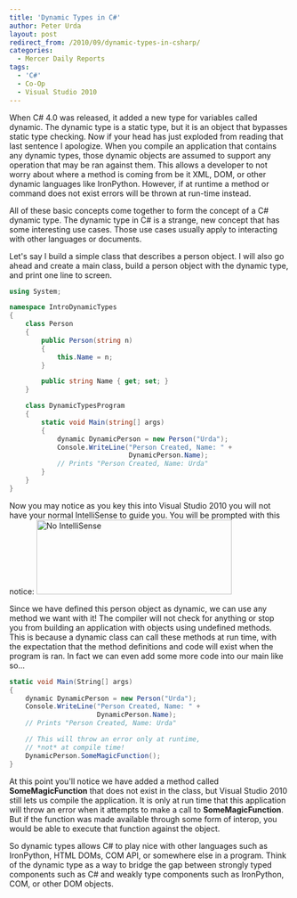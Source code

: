 ```yaml
---
title: 'Dynamic Types in C#'
author: Peter Urda
layout: post
redirect_from: /2010/09/dynamic-types-in-csharp/
categories:
  - Mercer Daily Reports
tags:
  - 'C#'
  - Co-Op
  - Visual Studio 2010
---
```

When C# 4.0 was released, it added a new type for variables called dynamic. The dynamic type is a static type, but it is an object that bypasses static type checking. Now if your head has just exploded from reading that last sentence I apologize. When you compile an application that contains any dynamic types, those dynamic objects are assumed to support any operation that may be ran against them. This allows a developer to not worry about where a method is coming from be it XML, DOM, or other dynamic languages like IronPython. However, if at runtime a method or command does not exist errors will be thrown at run-time instead.

All of these basic concepts come together to form the concept of a C# dynamic type. The dynamic type in C# is a strange, new concept that has some interesting use cases. Those use cases usually apply to interacting with other languages or documents.

Let's say I build a simple class that describes a person object. I will also go ahead and create a main class, build a person object with the dynamic type, and print one line to screen.

```csharp
using System;

namespace IntroDynamicTypes
{
    class Person
    {
        public Person(string n)
        {
            this.Name = n;
        }

        public string Name { get; set; }
    }

    class DynamicTypesProgram
    {
        static void Main(string[] args)
        {
            dynamic DynamicPerson = new Person("Urda");
            Console.WriteLine("Person Created, Name: " +
                              DynamicPerson.Name);
            // Prints "Person Created, Name: Urda"
        }
    }
}
```

Now you may notice as you key this into Visual Studio 2010 you will not have your normal IntelliSense to guide you. You will be prompted with this notice:
<img src="http://www.peter-urda.com/wp/wp-content/uploads/2010/09/No-IntelliSense1.png" alt="No IntelliSense" title="No IntelliSense" width="351" height="134" class="aligncenter size-full wp-image-835" />

Since we have defined this person object as dynamic, we can use any method we want with it! The compiler will not check for anything or stop you from building an application with objects using undefined methods. This is because a dynamic class can call these methods at run time, with the expectation that the method definitions and code will exist when the program is ran. In fact we can even add some more code into our main like so...

```csharp
static void Main(String[] args)
{
    dynamic DynamicPerson = new Person("Urda");
    Console.WriteLine("Person Created, Name: " +
                      DynamicPerson.Name);
    // Prints "Person Created, Name: Urda"

    // This will throw an error only at runtime,
    // *not* at compile time!
    DynamicPerson.SomeMagicFunction();
}
```

At this point you'll notice we have added a method called **SomeMagicFunction** that does not exist in the class, but Visual Studio 2010 still lets us compile the application. It is only at run time that this application will throw an error when it attempts to make a call to **SomeMagicFunction**. But if the function was made available through some form of interop, you would be able to execute that function against the object.

So dynamic types allows C# to play nice with other languages such as IronPython, HTML DOMs, COM API, or somewhere else in a program. Think of the dynamic type as a way to bridge the gap between strongly typed components such as C# and weakly type components such as IronPython, COM, or other DOM objects.
